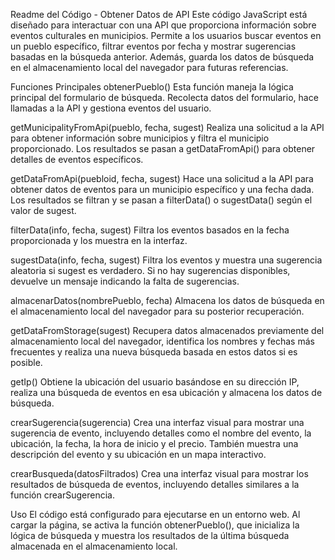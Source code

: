 Readme del Código - Obtener Datos de API
Este código JavaScript está diseñado para interactuar con una API que proporciona información sobre eventos culturales en municipios. Permite a los usuarios buscar eventos en un pueblo específico, filtrar eventos por fecha y mostrar sugerencias basadas en la búsqueda anterior. Además, guarda los datos de búsqueda en el almacenamiento local del navegador para futuras referencias.

Funciones Principales
obtenerPueblo()
Esta función maneja la lógica principal del formulario de búsqueda. Recolecta datos del formulario, hace llamadas a la API y gestiona eventos del usuario.

getMunicipalityFromApi(pueblo, fecha, sugest)
Realiza una solicitud a la API para obtener información sobre municipios y filtra el municipio proporcionado. Los resultados se pasan a getDataFromApi() para obtener detalles de eventos específicos.

getDataFromApi(puebloid, fecha, sugest)
Hace una solicitud a la API para obtener datos de eventos para un municipio específico y una fecha dada. Los resultados se filtran y se pasan a filterData() o sugestData() según el valor de sugest.

filterData(info, fecha, sugest)
Filtra los eventos basados en la fecha proporcionada y los muestra en la interfaz.

sugestData(info, fecha, sugest)
Filtra los eventos y muestra una sugerencia aleatoria si sugest es verdadero. Si no hay sugerencias disponibles, devuelve un mensaje indicando la falta de sugerencias.

almacenarDatos(nombrePueblo, fecha)
Almacena los datos de búsqueda en el almacenamiento local del navegador para su posterior recuperación.

getDataFromStorage(sugest)
Recupera datos almacenados previamente del almacenamiento local del navegador, identifica los nombres y fechas más frecuentes y realiza una nueva búsqueda basada en estos datos si es posible.

getIp()
Obtiene la ubicación del usuario basándose en su dirección IP, realiza una búsqueda de eventos en esa ubicación y almacena los datos de búsqueda.

crearSugerencia(sugerencia)
Crea una interfaz visual para mostrar una sugerencia de evento, incluyendo detalles como el nombre del evento, la ubicación, la fecha, la hora de inicio y el precio. También muestra una descripción del evento y su ubicación en un mapa interactivo.

crearBusqueda(datosFiltrados)
Crea una interfaz visual para mostrar los resultados de búsqueda de eventos, incluyendo detalles similares a la función crearSugerencia.

Uso
El código está configurado para ejecutarse en un entorno web. Al cargar la página, se activa la función obtenerPueblo(), que inicializa la lógica de búsqueda y muestra los resultados de la última búsqueda almacenada en el almacenamiento local.



